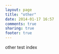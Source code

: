 ```yaml
---
layout: page
title: "other"
date: 2014-01-17 16:57
comments: true
sharing: true
footer: true
---
```

other test index